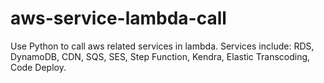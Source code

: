 # aws-service-lambda-call
Use Python to call aws related services in lambda.
Services include: RDS, DynamoDB, CDN, SQS, SES, Step Function, Kendra, Elastic Transcoding, Code Deploy.
